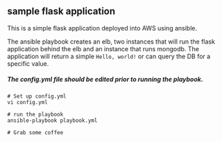 ## sample flask application
This is a simple flask application deployed into AWS using ansible.


The ansible playbook creates an elb, two instances that will run the flask application behind the elb and an instance that runs mongodb. The application will return a simple `Hello, world!` or can query the DB for a specific value.


##### *The config.yml file should be edited prior to running the playbook.*

```
# Set up config.yml
vi config.yml

# run the playbook 
ansible-playbook playbook.yml

# Grab some coffee
```
